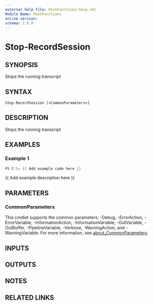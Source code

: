 ```yaml
---
external help file: PoshFunctions-help.xml
Module Name: PoshFunctions
online version:
schema: 2.0.0
---
```


# Stop-RecordSession

## SYNOPSIS
Stops the running transcript

## SYNTAX

```
Stop-RecordSession [<CommonParameters>]
```

## DESCRIPTION
Stops the running transcript

## EXAMPLES

### Example 1
```powershell
PS C:\> {{ Add example code here }}
```

{{ Add example description here }}

## PARAMETERS

### CommonParameters
This cmdlet supports the common parameters: -Debug, -ErrorAction, -ErrorVariable, -InformationAction, -InformationVariable, -OutVariable, -OutBuffer, -PipelineVariable, -Verbose, -WarningAction, and -WarningVariable. For more information, see [about_CommonParameters](http://go.microsoft.com/fwlink/?LinkID=113216).

## INPUTS

## OUTPUTS

## NOTES

## RELATED LINKS
